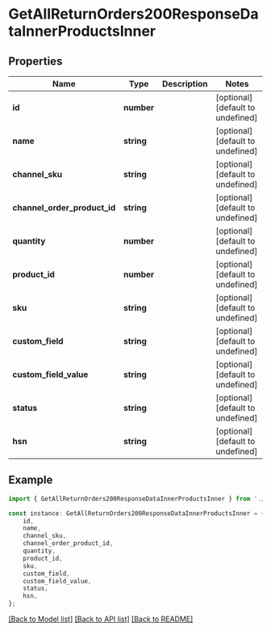 # GetAllReturnOrders200ResponseDataInnerProductsInner


## Properties

Name | Type | Description | Notes
------------ | ------------- | ------------- | -------------
**id** | **number** |  | [optional] [default to undefined]
**name** | **string** |  | [optional] [default to undefined]
**channel_sku** | **string** |  | [optional] [default to undefined]
**channel_order_product_id** | **string** |  | [optional] [default to undefined]
**quantity** | **number** |  | [optional] [default to undefined]
**product_id** | **number** |  | [optional] [default to undefined]
**sku** | **string** |  | [optional] [default to undefined]
**custom_field** | **string** |  | [optional] [default to undefined]
**custom_field_value** | **string** |  | [optional] [default to undefined]
**status** | **string** |  | [optional] [default to undefined]
**hsn** | **string** |  | [optional] [default to undefined]

## Example

```typescript
import { GetAllReturnOrders200ResponseDataInnerProductsInner } from './api';

const instance: GetAllReturnOrders200ResponseDataInnerProductsInner = {
    id,
    name,
    channel_sku,
    channel_order_product_id,
    quantity,
    product_id,
    sku,
    custom_field,
    custom_field_value,
    status,
    hsn,
};
```

[[Back to Model list]](../README.md#documentation-for-models) [[Back to API list]](../README.md#documentation-for-api-endpoints) [[Back to README]](../README.md)
